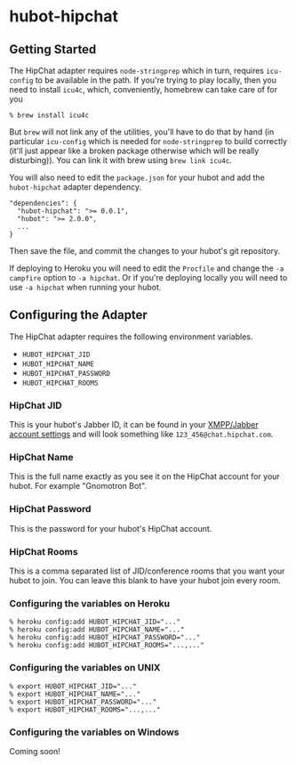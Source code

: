 # hubot-hipchat

## Getting Started

The HipChat adapter requires `node-stringprep` which in turn, requires
`icu-config` to be available in the path. If you're trying to play locally,
then you need to install `icu4c`, which, conveniently, homebrew can take care
of for you

    % brew install icu4c

But `brew` will not link any of the utilities, you'll have to do that by hand
(in particular `icu-config` which is needed for `node-stringprep` to build
correctly (it'll just appear like a broken package otherwise which will be
really disturbing)). You can link it with brew using `brew link icu4c`.

You will also need to edit the `package.json` for your hubot and add the
`hubot-hipchat` adapter dependency.

    "dependencies": {
      "hubot-hipchat": ">= 0.0.1",
      "hubot": ">= 2.0.0",
      ...
    }

Then save the file, and commit the changes to your hubot's git repository.

If deploying to Heroku you will need to edit the `Procfile` and change the
`-a campfire` option to `-a hipchat`. Or if you're deploying locally
you will need to use `-a hipchat` when running your hubot.

## Configuring the Adapter

The HipChat adapter requires the following environment variables.

* `HUBOT_HIPCHAT_JID`
* `HUBOT_HIPCHAT_NAME`
* `HUBOT_HIPCHAT_PASSWORD`
* `HUBOT_HIPCHAT_ROOMS`

### HipChat JID

This is your hubot's Jabber ID, it can be found in your [XMPP/Jabber account settings](https://www.hipchat.com/account/xmpp) and will look something like `123_456@chat.hipchat.com`.

### HipChat Name

This is the full name exactly as you see it on the HipChat account for your hubot. For example "Gnomotron Bot".

### HipChat Password

This is the password for your hubot's HipChat account.

### HipChat Rooms

This is a comma separated list of JID/conference rooms that you want your hubot
to join. You can leave this blank to have your hubot join every room.

### Configuring the variables on Heroku

    % heroku config:add HUBOT_HIPCHAT_JID="..."
    % heroku config:add HUBOT_HIPCHAT_NAME="..."
    % heroku config:add HUBOT_HIPCHAT_PASSWORD="..."
    % heroku config:add HUBOT_HIPCHAT_ROOMS="...,..."

### Configuring the variables on UNIX

    % export HUBOT_HIPCHAT_JID="..."
    % export HUBOT_HIPCHAT_NAME="..."
    % export HUBOT_HIPCHAT_PASSWORD="..."
    % export HUBOT_HIPCHAT_ROOMS="...,..."

### Configuring the variables on Windows

Coming soon!
